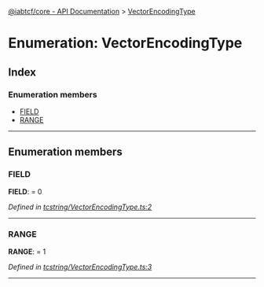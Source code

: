 [@iabtcf/core - API Documentation](../README.md) > [VectorEncodingType](../enums/vectorencodingtype.md)

# Enumeration: VectorEncodingType

## Index

### Enumeration members

* [FIELD](vectorencodingtype.md#field)
* [RANGE](vectorencodingtype.md#range)

---

## Enumeration members

<a id="field"></a>

###  FIELD

**FIELD**:  = 0

*Defined in [tcstring/VectorEncodingType.ts:2](https://github.com/chrispaterson/iabtcf-es/blob/293af9e/modules/core/src/tcstring/VectorEncodingType.ts#L2)*

___
<a id="range"></a>

###  RANGE

**RANGE**:  = 1

*Defined in [tcstring/VectorEncodingType.ts:3](https://github.com/chrispaterson/iabtcf-es/blob/293af9e/modules/core/src/tcstring/VectorEncodingType.ts#L3)*

___

